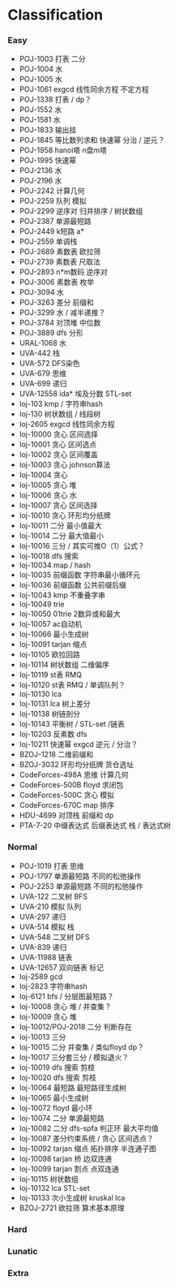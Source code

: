 # Classification
### Easy
- POJ-1003 打表 二分
- POJ-1004 水
- POJ-1005 水
- POJ-1061 exgcd 线性同余方程 不定方程
- POJ-1338 打表 / dp？
- POJ-1552 水
- POJ-1581 水
- POJ-1833 输出挂
- POJ-1845 等比数列求和 快速幂 分治 / 逆元？
- POJ-1958 hanoi塔 n盘m塔
- POJ-1995 快速幂
- POJ-2136 水
- POJ-2196 水
- POJ-2242 计算几何
- POJ-2259 队列 模拟
- POJ-2299 逆序对 归并排序 / 树状数组
- POJ-2387 单源最短路
- POJ-2449 k短路 a*
- POJ-2559 单调栈
- POJ-2689 素数表 欧拉筛
- POJ-2739 素数表 尺取法
- POJ-2893 n*m数码 逆序对
- POJ-3006 素数表 枚举
- POJ-3094 水
- POJ-3263 差分 前缀和
- POJ-3299 水 / 减半递推？
- POJ-3784 对顶堆 中位数
- POJ-3889 dfs 分形
- URAL-1068 水
- UVA-442 栈
- UVA-572 DFS染色
- UVA-679 思维
- UVA-699 递归
- UVA-12558 ida* 埃及分数 STL-set
- loj-103 kmp / 字符串hash
- loj-130 树状数组 / 线段树
- loj-2605 exgcd 线性同余方程
- loj-10000 贪心 区间选择
- loj-10001 贪心 区间选点
- loj-10002 贪心 区间覆盖
- loj-10003 贪心 johnson算法
- loj-10004 贪心
- loj-10005 贪心 堆
- loj-10006 贪心 水
- loj-10007 贪心 区间选择
- loj-10010 贪心 环形均分纸牌
- loj-10011 二分 最小值最大
- loj-10014 二分 最大值最小
- loj-10016 三分 / 其实可推O（1）公式？
- loj-10018 dfs 搜索
- loj-10034 map / hash
- loj-10035 前缀函数 字符串最小循环元
- loj-10036 前缀函数 公共前缀后缀
- loj-10043 kmp 不重叠字串
- loj-10049 trie
- loj-10050 01trie 2数异或和最大
- loj-10057 ac自动机
- loj-10066 最小生成树
- loj-10091 tarjan 缩点
- loj-10105 欧拉回路
- loj-10114 树状数组 二维偏序
- loj-10119 st表 RMQ
- loj-10120 st表 RMQ / 单调队列？
- loj-10130 lca
- loj-10131 lca 树上差分
- loj-10138 树链剖分
- loj-10143 平衡树 / STL-set /链表
- loj-10203 反素数 dfs
- loj-10211 快速幂 exgcd 逆元 / 分治？
- BZOJ-1218 二维前缀和
- BZOJ-3032 环形均分纸牌 货仓选址
- CodeForces-498A 思维 计算几何
- CodeForces-500B floyd 求闭包
- CodeForces-500C 贪心 模拟
- CodeForces-670C map 排序
- HDU-4699 对顶栈 前缀和 dp
- PTA-7-20 中缀表达式 后缀表达式 栈 / 表达式树
### Normal
- POJ-1019 打表 思维
- POJ-1797 单源最短路 不同的松弛操作
- POJ-2253 单源最短路 不同的松弛操作
- UVA-122 二叉树 BFS
- UVA-210 模拟 队列
- UVA-297 递归
- UVA-514 模拟 栈
- UVA-548 二叉树 DFS
- UVA-839 递归
- UVA-11988 链表
- UVA-12657 双向链表 标记
- loj-2589 gcd
- loj-2823 字符串hash
- loj-6121 bfs / 分层图最短路？
- loj-10008 贪心 堆 / 并查集？
- loj-10009 贪心 堆
- loj-10012/POJ-2018 二分 判断存在
- loj-10013 三分
- loj-10015 二分 并查集 / 类似floyd dp？
- loj-10017 三分套三分 / 模拟退火？
- loj-10019 dfs 搜索 剪枝
- loj-10020 dfs 搜索 剪枝
- loj-10064 最短路 最短路径生成树
- loj-10065 最小生成树
- loj-10072 floyd 最小环
- loj-10074 二分 单源最短路
- loj-10082 二分 dfs-spfa 判正环 最大平均值
- loj-10087 差分约束系统 / 贪心 区间选点？
- loj-10092 tarjan 缩点 拓扑排序 半连通子图
- loj-10098 tarjan 桥 边双连通
- loj-10099 tarjan 割点 点双连通
- loj-10115 树状数组
- loj-10132 lca STL-set
- loj-10133 次小生成树 kruskal lca
- BZOJ-2721 欧拉筛 算术基本原理
### Hard
### Lunatic
### Extra